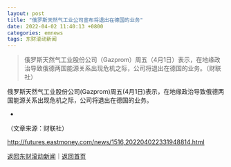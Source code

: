 ```yaml
---
layout: post
title: "俄罗斯天然气工业公司宣布将退出在德国的业务"
date: 2022-04-02 11:40:13 +0800
categories: emnews
tags: 东财滚动新闻
---
```

> 俄罗斯天然气工业股份公司（Gazprom）周五（4月1日）表示，在地缘政治导致俄德两国能源关系出现危机之际，公司将退出在德国的业务。（财联社）

<p>俄罗斯天然气工业股份公司(Gazprom)周五(4月1日)表示，在地缘政治导致俄德两国能源关系出现危机之际，公司将退出在德国的业务。</p>
 <ul><li></li></ul><p class="em_media">（文章来源：财联社）</p>

<http://futures.eastmoney.com/news/1516,202204022331948814.html>

[返回东财滚动新闻](//finews.withounder.com/emnews/)｜[返回首页](//finews.withounder.com/)